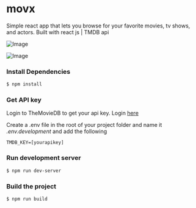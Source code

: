 # movx

Simple react app that lets you browse for your favorite movies, tv shows, and actors.
Built with react js | TMDB api

![Image](https://github.com/user-attachments/assets/8ba43098-9dd8-4c14-95d6-f2e8e995c8d6)

![Image](https://github.com/user-attachments/assets/8150e524-4343-49b5-9ee1-e3378a6359bf)

### Install Dependencies

```sh
$ npm install
```

### Get API key

Login to TheMovieDB to get your api key. Login [here](https://www.themoviedb.org/settings/api)

Create a .env file in the root of your project folder and name it _.env.development_
and add the following

```
TMDB_KEY=[yourapikey]
```

### Run development server

```sh
$ npm run dev-server
```

### Build the project

```sh
$ npm run build
```
